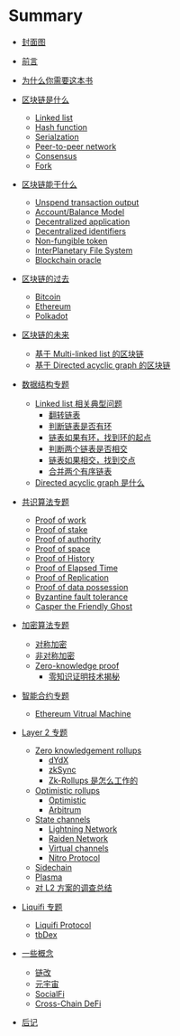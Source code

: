 # Summary

- [封面图](<./README.md>)

- [前言](<./前言.md>)
- [为什么你需要这本书](<./为什么你需要这本书.md>)

- [区块链是什么](<./区块链是什么/README.md>)
  - [Linked list](<./区块链是什么/Linked list.md>)
  - [Hash function](<./区块链是什么/Hash function.md>)
  - [Serialzation](<./区块链是什么/Serialization.md>)
  - [Peer-to-peer network](<./区块链是什么/Peer-to-peer network.md>)
  - [Consensus](<./区块链是什么/Consensus.md>)
  - [Fork](<./区块链是什么/Fork.md>)
  
- [区块链能干什么](<./区块链能干什么/README.md>)
  - [Unspend transaction output](<./区块链能干什么/Unspend transaction output.md>)
  - [Account/Balance Model]()
  - [Decentralized application](<./区块链能干什么/Decentralized application.md>)
  - [Decentralized identifiers](<./区块链能干什么/Decentralized identifiers.md>)
  - [Non-fungible token]()
  - [InterPlanetary File System]()
  - [Blockchain oracle](<./区块链能干什么/Blockchain oracle.md>)
  
- [区块链的过去](<./区块链的过去/README.md>)
  - [Bitcoin](<./区块链的过去/Bitcoin.md>)
  - [Ethereum](<./区块链的过去/Ethereum.md>)
  - [Polkadot](<./区块链的过去/Polkadot.md>)
  
- [区块链的未来](<./区块链的未来/README.md>)
  - [基于 Multi-linked list 的区块链](<./区块链的未来/基于 Multi-linked list 的区块链.md>)
  - [基于 Directed acyclic graph 的区块链]()

- [数据结构专题]()
  - [Linked list 相关典型问题](<./数据结构专题/Linked list 相关典型问题/README.md>)
    - [翻转链表](<./数据结构专题/Linked list 相关典型问题/翻转链表.md>)
    - [判断链表是否有环](<./数据结构专题/Linked list 相关典型问题/判断链表是否有环.md>)
    - [链表如果有环，找到环的起点](<./数据结构专题/Linked list 相关典型问题/链表如果有环，找到环的起点.md>)
    - [判断两个链表是否相交](<./数据结构专题/Linked list 相关典型问题/判断两个链表是否相交.md>)
    - [链表如果相交，找到交点](<./数据结构专题/Linked list 相关典型问题/链表如果相交，找到交点.md>)
    - [合并两个有序链表](<./数据结构专题/Linked list 相关典型问题/合并两个有序链表.md>)
  - [Directed acyclic graph 是什么](<./数据结构专题/Directed acyclic graph 是什么.md>)

- [共识算法专题](<./共识算法专题/README.md>)
  - [Proof of work](<./共识算法专题/Proof of work.md>)
  - [Proof of stake](<./共识算法专题/Proof of stake.md>)
  - [Proof of authority](<./共识算法专题/Proof of authority.md>)
  - [Proof of space](<./共识算法专题/Proof of space.md>)
  - [Proof of History](<./共识算法专题/Proof of History.md>)
  - [Proof of Elapsed Time](<./共识算法专题/Proof of Elapsed Time.md>)
  - [Proof of Replication]()
  - [Proof of data possession]()
  - [Byzantine fault tolerance]()
  - [Casper the Friendly Ghost]()

- [加密算法专题]()
  - [对称加密]()
  - [非对称加密]()
  - [Zero-knowledge proof](<./加密算法专题/Zero-knowledge proof/README.md>)
    - [零知识证明技术揭秘](<./加密算法专题/Zero-knowledge proof/Demystifying Zero Knowledge Proofs.md>)

- [智能合约专题]()
  - [Ethereum Vitrual Machine](<./智能合约专题/Ethereum Vitrual Machine.md>)

- [Layer 2 专题]()
  - [Zero knowledgement rollups]()
    - [dYdX](<./Layer 2 专题/Zero knowledgement rollups/dYdX.md>)
    - [zkSync](<./Layer 2 专题/Zero knowledgement rollups/zkSync.md>)
    - [Zk-Rollups 是怎么工作的](<./Layer 2 专题/Zero knowledgement rollups/Zk-Rollups 是怎么工作的.md>)
  - [Optimistic rollups](<./Layer 2 专题/Optimistic rollups/README.md>)
    - [Optimistic](<./Layer 2 专题/Optimistic rollups/Optimistic.md>)
    - [Arbitrum](<./Layer 2 专题/Optimistic rollups/Arbitrum.md>)
  - [State channels](<./Layer 2 专题/State channels/README.md>)
    - [Lightning Network](<./Layer 2 专题/State channels/Lightning Network.md>)
    - [Raiden Network](<./Layer 2 专题/State channels/Raiden Network.md>)
    - [Virtual channels](<./Layer 2 专题/State channels/Virtual channels.md>)
    - [Nitro Protocol](<./Layer 2 专题/State channels/Nitro Protocol.md>)
  - [Sidechain](<./Layer 2 专题/Sidechain.md>)
  - [Plasma](<./Layer 2 专题/Plasma.md>)
  - [对 L2 方案的调查总结](<./Layer 2 专题/对 L2 方案的调查总结.md>)

- [Liquifi 专题]()
  - [Liquifi Protocol](<./Liquifi 专题/Liquifi Protocol.md>)
  - [tbDex](<./Liquifi 专题/tbDEX.md>)

- [一些概念](<./一些概念/README.md>)
  - [链改](<./一些概念/链改.md>)
  - [元宇宙](<./一些概念/元宇宙.md>)
  - [SocialFi](<./一些概念/SocialFi.md>)
  - [Cross-Chain DeFi](<./一些概念/Cross-Chain DeFi.md>)

- [后记](<./后记.md>)
